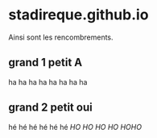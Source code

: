 # stadireque.github.io
Ainsi sont les rencombrements.
## grand 1 petit A
ha ha ha ha ha ha ha ha
## grand 2 petit oui
hé hé hé hé hé hé
*HO HO HO HO HOHO*